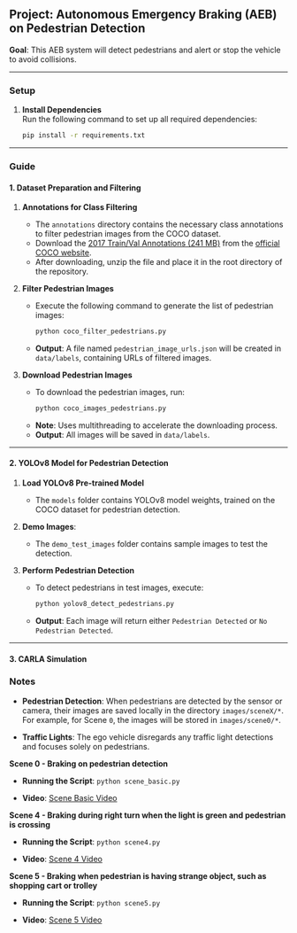 ## Project: Autonomous Emergency Braking (AEB) on Pedestrian Detection
**Goal**: This AEB system will detect pedestrians and alert or stop the vehicle to avoid collisions.

---

### Setup

1. **Install Dependencies**  
   Run the following command to set up all required dependencies:
   ```bash
   pip install -r requirements.txt
   ```

---

### Guide

#### 1. Dataset Preparation and Filtering

1. **Annotations for Class Filtering**  
   - The `annotations` directory contains the necessary class annotations to filter pedestrian images from the COCO dataset.
   - Download the [2017 Train/Val Annotations (241 MB)](http://images.cocodataset.org/annotations/annotations_trainval2017.zip) from the [official COCO website](https://cocodataset.org/#download).
   - After downloading, unzip the file and place it in the root directory of the repository.

2. **Filter Pedestrian Images**  
   - Execute the following command to generate the list of pedestrian images:
     ```bash
     python coco_filter_pedestrians.py
     ```
   - **Output**: A file named `pedestrian_image_urls.json` will be created in `data/labels`, containing URLs of filtered images.

3. **Download Pedestrian Images**  
   - To download the pedestrian images, run:
     ```bash
     python coco_images_pedestrians.py
     ```
   - **Note**: Uses multithreading to accelerate the downloading process.
   - **Output**: All images will be saved in `data/labels`.

---

#### 2. YOLOv8 Model for Pedestrian Detection

1. **Load YOLOv8 Pre-trained Model**  
   - The `models` folder contains YOLOv8 model weights, trained on the COCO dataset for pedestrian detection.

2. **Demo Images**:
   - The `demo_test_images` folder contains sample images to test the detection.

3. **Perform Pedestrian Detection**  
   - To detect pedestrians in test images, execute:
     ```bash
     python yolov8_detect_pedestrians.py
     ```
   - **Output**: Each image will return either `Pedestrian Detected` or `No Pedestrian Detected`.

---

#### 3. CARLA Simulation

### Notes
- **Pedestrian Detection**: When pedestrians are detected by the sensor or camera, their images are saved locally in the directory `images/sceneX/*`. For example, for Scene `0`, the images will be stored in `images/scene0/*`.

- **Traffic Lights**: The ego vehicle disregards any traffic light detections and focuses solely on pedestrians.


**Scene 0 - Braking on pedestrian detection**  

   - **Running the Script**: ```python scene_basic.py```

   - **Video**: [Scene Basic Video](videos/scene_basic.mp4)


**Scene 4 - Braking during right turn when the light is green and pedestrian is crossing**  

   - **Running the Script**: ```python scene4.py```

   - **Video**: [Scene 4 Video](videos/scene4.mp4)


**Scene 5 - Braking when pedestrian is having strange object, such as shopping cart or trolley**  

   - **Running the Script**: ```python scene5.py```

   - **Video**: [Scene 5 Video](videos/scene5.mp4)
